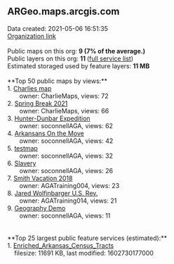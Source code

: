 <h2>ARGeo.maps.arcgis.com</h2> Data created: 2021-05-06 16:51:35 <br /><a target='new' href='https://ARGeo.maps.arcgis.com'>Organization link</a><br /><br />Public maps on this org: <b>9 (7% of the average.)</b><br />Public layers on this org: <b>11 </b>(<a target='new' href='https://services.arcgis.com/tWYlKwoCBA2BAKQ0/ArcGIS/rest/services'>full service list</a>)<br />Estimated storaged used by feature layers: <b>11 MB</b><br /><br />**Top 50 public maps by views:**<br />  1. <a target='new' href='https://www.arcgis.com/home/item.html?id=5d603e117e3a4179804d4b77018262a9'>Charlies map</a> <br />  &nbsp;&nbsp;&nbsp;&nbsp; &nbsp;&nbsp;owner: CharlieMaps, views: 72<br />  2. <a target='new' href='https://www.arcgis.com/home/item.html?id=6118ca0e9d7446fd952eb52b361f325e'>Spring Break 2021</a> <br />  &nbsp;&nbsp;&nbsp;&nbsp; &nbsp;&nbsp;owner: CharlieMaps, views: 66<br />  3. <a target='new' href='https://www.arcgis.com/home/item.html?id=df7a814fdaa14f689ca2f454823194b6'>Hunter-Dunbar Expedition</a> <br />  &nbsp;&nbsp;&nbsp;&nbsp; &nbsp;&nbsp;owner: soconnellAGA, views: 62<br />  4. <a target='new' href='https://www.arcgis.com/home/item.html?id=93835acd6db14c48b5e18aee1bf845e0'>Arkansans On the Move</a> <br />  &nbsp;&nbsp;&nbsp;&nbsp; &nbsp;&nbsp;owner: soconnellAGA, views: 42<br />  5. <a target='new' href='https://www.arcgis.com/home/item.html?id=fe127e5aa3b64b1d8f24dc1f3ea51cf6'>testmap</a> <br />  &nbsp;&nbsp;&nbsp;&nbsp; &nbsp;&nbsp;owner: soconnellAGA, views: 32<br />  6. <a target='new' href='https://www.arcgis.com/home/item.html?id=891c85b642454d1eb0633aad28b872c5'>Slavery</a> <br />  &nbsp;&nbsp;&nbsp;&nbsp; &nbsp;&nbsp;owner: soconnellAGA, views: 26<br />  7. <a target='new' href='https://www.arcgis.com/home/item.html?id=422bd66a32b442ab93fd8c68f5cc624f'>Smith Vacation 2018</a> <br />  &nbsp;&nbsp;&nbsp;&nbsp; &nbsp;&nbsp;owner: AGATraining004, views: 23<br />  8. <a target='new' href='https://www.arcgis.com/home/item.html?id=dbc27760cbf34dbea30963faf20d1680'>Jared Wolfinbarger U.S. Rev.</a> <br />  &nbsp;&nbsp;&nbsp;&nbsp; &nbsp;&nbsp;owner: AGATraining014, views: 21<br />  9. <a target='new' href='https://www.arcgis.com/home/item.html?id=5d916842ebeb4a298c0fb97df83082f5'>Geography Demo</a> <br />  &nbsp;&nbsp;&nbsp;&nbsp; &nbsp;&nbsp;owner: soconnellAGA, views: 11<br /><br /><br />**Top 25 largest public feature services (estimated):**<br /> 1. <a target='new' href='https://www.arcgis.com/home/item.html?id=65a842055ce0433099ef035aeb61cfe8'>Enriched_Arkansas_Census_Tracts</a><br /> &nbsp;&nbsp;&nbsp;&nbsp;filesize: 11691 KB, last modified: 1602730177000<br />